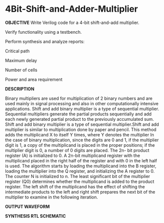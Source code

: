 # 4Bit-Shift-and-Adder-Multiplier

**OBJECTIVE**
Write Verilog code for a 4-bit shift-and-add multiplier.

Verify functionality using a testbench.

Perform synthesis and analyze reports:

Critical path

Maximum delay

Number of cells

Power and area requirement

**DESCRIPTION**

Binary multipliers are used for multiplication of 2 binary numbers and are used mainly in signal processing and also in other computationally intensive applications. Shift and add binary multiplier is a type of sequential multiplier. Sequential multipliers generate the partial products sequentially and add each newly generated partial product to the previously accumulated sum. Shift and add binary multiplier is a type of sequential multiplier.Shift and add multiplier is similar to multiplication done by paper and pencil. This method adds the multiplicand X to itself Y times, where Y denotes the multiplier In the case of binary multiplication, since the digits are 0 and 1, if the multiplier digit is 1, a copy of the multiplicand is placed in the proper positions; if the multiplier digit is 0, a number of 0 digits are placed. The 2n- bit product register (A) is initialized to 0. A 2n-bit multiplicand register with the multiplicand placed in the right half of the register and with 0 in the left half is used. The algorithm starts by loading the multiplicand into the B register, loading the multiplier into the Q register, and initializing the A register to 0. The counter N is initialized to n. The least significant bit of the multiplier register (Q0) determines whether the multiplicand is added to the product register. The left shift of the multiplicand has the effect of shifting the intermediate products to the left and right shift prepares the next bit of the multiplier to examine in the following iteration.


**OUTPUT WAVEFORM**

**SYNTHESIS RTL SCHEMATIC**
